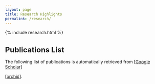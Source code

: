 ```yaml
---
layout: page
title: Research Highlights
permalink: /research/
---
```


{% include research.html %}

<h1 class="mb-5 display-4 pt-3" style="font-size: x-large;"> Publications List </h1>

The following list of publications is automatically retrieved from
[[Google Scholar](https://scholar.google.com/citations?user=YciAJH0AAAAJ&hl=en)]
<!-- [dblp](https://dblp.org/pid/167/1074.html), you can also take a look here for a more complete list:  -->

[[orchid](https://orcid.org/0009-0003-5579-5488)].


<div id='publications'>
</div>
